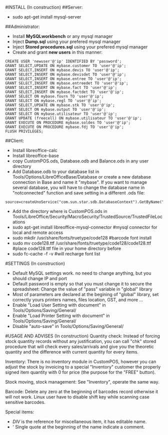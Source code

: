 #INSTALL (In construction)
##Server:
- sudo apt-get install mysql-server

##Administrator:
- Install **MySQLworkbench** or any mysql manager
- Inject **Dump.sql** using your prefered mysql manager
- Inject **Stored procedures.sql** using your prefered mysql manager
- Create and grant **new users** in this manner:
```
CREATE USER 'newuser'@'ip' IDENTIFIED BY 'password';
GRANT SELECT,UPDATE ON mybase.customer TO 'user'@'ip';
GRANT SELECT,INSERT ON mybase.devis TO 'user'@'ip';
GRANT SELECT,INSERT ON mybase.devisdet TO 'user'@'ip';
GRANT SELECT,INSERT ON mybase.entree TO 'user'@'ip';
GRANT SELECT,INSERT ON mybase.entreedet TO 'user'@'ip';
GRANT SELECT,INSERT ON mybase.fact TO 'user'@'ip';
GRANT SELECT,INSERT ON mybase.factdet TO 'user'@'ip';
GRANT SELECT ON mybase.fourn TO 'user'@'ip';
GRANT SELECT ON mybase.regl TO 'user'@'ip';
GRANT SELECT,UPDATE ON mybase.stk TO 'user'@'ip';
GRANT SELECT ON mybase.output TO 'user'@'ip';
GRANT SELECT ON mybase.utilisateur TO 'user'@'ip';
GRANT UPDATE (freecell) ON mybase.utilisateur TO 'user'@'ip';
GRANT EXECUTE ON PROCEDURE mybase.soldes TO 'user'@'ip';
GRANT EXECUTE ON PROCEDURE mybase.fdj TO 'user'@'ip';
FLUSH PRIVILEGES;
```
##Client:
- Install libreoffice-calc
- Install libreoffice-base
- copy CustomPOS.ods, Database.odb and Balance.ods in any user directory
- Add Database.odb to your database list in Tools/Options/LibreOfficeBase/Database or create a new database connection in Base and name it "mybase". If you want to manage several database, you will have to change the database name in "notconnected" function and save setting in a different .ods file:
```
source=createUnoService("com.sun.star.sdb.DatabaseContext").GetByName("yourdatabasename")
```
- Add the directory where is CustomPOS.ods in Tools/LibreOffice/Security/MacroSecurity/TrustedSource/TrustedFileLocations
- sudo apt-get install libreoffice-mysql-connector                  #mysql connector for local and remote access
- sudo mkdir /usr/share/fonts/truetype/code128                      #barcode font install
- sudo mv code128.ttf /usr/share/fonts/truetype/code128/code128.ttf #place code128.ttf file in your home directory before
- sudo fc-cache -f -v                                               #will recharge font list



#SETTINGS (In construction)
- Default MySQL settings work. no need to change anything, but you should change IP and port
- Default password is empty so that you must change it to secure the spreadsheet: Change the value of "pass" variable in "global" library
- Most of parameters are declared at the begining of "global" library, set correctly yours printers names, files location, GST, and more ...
- Enable "Load User Setting with document" in Tools/Options/Saving/General/
- Enable "Load Printer Setting with document" in Tools/Options/Saving/General/
- Disable "auto-save" in Tools/Options/Saving/General/


#USAGE AND ADVISES (In construction)
Quantity check:  Instead of forcing stock quantity records without any justification, you can call "chk" stored procedure that will check every sales/arrivals and give you the theoretic quantity and the difference with current quantity for every items.

Inventory:  There is no inventory module in CustomPOS, however you can adjust the stock by invoicing to a special "Inventory" customer the properly signed item quantity with 0 for price (the purpose for the "FREE" button).

Stock moving, stock management:  See "Inventory", operate the same way.

Barcode:  Delete any zero at the beginning of barcodes record otherwise it will not work.
Linux user have to disable shift key while scanning case sensitive barcodes.

Special items:
*  *DIV* is the reference for miscellaneous item, it has editable name.
*  '  Single quote at the beginning of the name indicate a comment.
